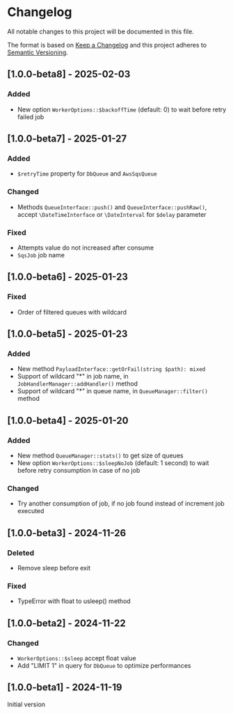 # Changelog

All notable changes to this project will be documented in this file.

The format is based on [Keep a Changelog](http://keepachangelog.com/en/1.0.0/)
and this project adheres to [Semantic Versioning](http://semver.org/spec/v2.0.0.html).

## [1.0.0-beta8] - 2025-02-03

### Added

- New option `WorkerOptions::$backoffTime` (default: 0) to wait before retry failed job

## [1.0.0-beta7] - 2025-01-27

### Added

- `$retryTime` property for `DbQueue` and `AwsSqsQueue`

### Changed

- Methods `QueueInterface::push()` and `QueueInterface::pushRaw()`, accept `\DateTimeInterface` or `\DateInterval` for `$delay` parameter

### Fixed

- Attempts value do not increased after consume
- `SqsJob` job name

## [1.0.0-beta6] - 2025-01-23

### Fixed

- Order of filtered queues with wildcard

## [1.0.0-beta5] - 2025-01-23

### Added

- New method `PayloadInterface::getOrFail(string $path): mixed`
- Support of wildcard "*" in job name, in `JobHandlerManager::addHandler()` method
- Support of wildcard "*" in queue name, in `QueueManager::filter()` method

## [1.0.0-beta4] - 2025-01-20

### Added

- New method `QueueManager::stats()` to get size of queues
- New option `WorkerOptions::$sleepNoJob` (default: 1 second) to wait before retry consumption in case of no job

### Changed

- Try another consumption of job, if no job found instead of increment job executed

## [1.0.0-beta3] - 2024-11-26

### Deleted

- Remove sleep before exit

### Fixed

- TypeError with float to usleep() method

## [1.0.0-beta2] - 2024-11-22

### Changed

- `WorkerOptions::$sleep` accept float value
- Add "LIMIT 1" in query for `DbQueue` to optimize performances

## [1.0.0-beta1] - 2024-11-19

Initial version